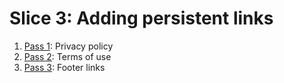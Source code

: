 # Slice 3: Adding persistent links

1. [Pass 1](/week02/slice03/pass01/README.md): Privacy policy
2. [Pass 2](/week02/slice03/pass02/README.md): Terms of use
2. [Pass 3](/week02/slice03/pass03/README.md): Footer links

